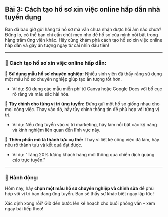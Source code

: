 ## Bài 3: Cách tạo hồ sơ xin việc online hấp dẫn nhà tuyển dụng

Bạn đã bao giờ gửi hàng tá hồ sơ mà vẫn chưa nhận được hồi âm nào chưa? Đừng lo, có thể bạn chỉ cần chút mẹo nhỏ để hồ sơ của mình nổi bật trong hàng trăm ứng viên khác. Hãy cùng khám phá cách tạo hồ sơ xin việc online hấp dẫn và gây ấn tượng ngay từ cái nhìn đầu tiên!

---

### 📌 Cách tạo hồ sơ xin việc online hấp dẫn:

**🔹 Sử dụng mẫu hồ sơ chuyên nghiệp:**
Nhiều sinh viên đã thấy rằng sử dụng một mẫu hồ sơ chuyên nghiệp giúp tạo ấn tượng tốt hơn.  
- Ví dụ: Sử dụng các mẫu miễn phí từ Canva hoặc Google Docs với bố cục rõ ràng và màu sắc hài hòa.  

**🔹 Tùy chỉnh cho từng vị trí ứng tuyển:**
Đừng gửi một hồ sơ giống nhau cho mọi công việc. Thay vào đó, hãy tùy chỉnh thông tin để phù hợp với từng vị trí.  
- Ví dụ: Nếu ứng tuyển vào vị trí marketing, hãy làm nổi bật các kỹ năng và kinh nghiệm liên quan đến lĩnh vực này.  

**🔹 Thêm phần mô tả thành tựu cụ thể:**
Thay vì liệt kê công việc đã làm, hãy nêu rõ thành tựu và kết quả đạt được.  
- Ví dụ: "Tăng 20% lượng khách hàng mới thông qua chiến dịch quảng cáo trực tuyến."  

---

### 🚀 Hành động:

Hôm nay, hãy **chọn một mẫu hồ sơ chuyên nghiệp và chỉnh sửa** để phù hợp với vị trí bạn đang ứng tuyển. Bạn sẽ thấy sự khác biệt ngay lập tức!

Xác định xong rồi? Giờ đến bước lên kế hoạch cho buổi phỏng vấn – xem ngay bài tiếp theo!